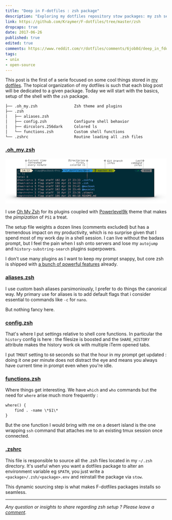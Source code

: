 ```yaml
---
title: "Deep in F-dotfiles : zsh package"
description: "Exploring my dotfiles repository stow packages: my zsh setup"
link: https://github.com/Kraymer/F-dotfiles/tree/master/zsh
dropcaps: true
date: 2017-06-26
published: true
edited: true
comments: https://www.reddit.com/r/dotfiles/comments/6job8d/deep_in_fdotfiles_zsh_package/?st=jcuylvlm&sh=bf2ae47e
tags:
- unix
- open-source
---
```


This post is the first of a serie focused on some cool things stored in
[my dotfiles](https://github.com/Kraymer/F-dotfiles).
The topical organization of my dotfiles is such that each blog post will be dedicated to a given
package. Today we will start with the basics, setup of the shell with the `zsh` package.

    ├── .oh_my.zsh                Zsh theme and plugins
    ├── .zsh
    │   ├── aliases.zsh
    │   ├── config.zsh            Configure shell behavior
    │   ├── dircolors.256dark     Colored ls
    │   └── functions.zsh         Custom shell functions
    └── .zshrc                    Routine loading all .zsh files

### [.oh_my.zsh](https://github.com/Kraymer/F-dotfiles/blob/master/zsh/.oh_my.zsh)

![zsh prompt](/public/img/posts/zshprompt.png)

I use [Oh My Zsh](https://github.com/robbyrussell/oh-my-zsh) for its plugins coupled with
[Powerlevel9k](https://github.com/bhilburn/powerlevel9k) theme that makes the *pimpization* of `PS1`
a treat.

The setup file weights a dozen lines (comments excluded) but has a tremendous impact on my
productivity, which is no surprise given that I spend most of my work day in a shell session.
I can live without the badass prompt, but I feel the pain when I ssh onto servers and lose my
`autojump` and `history-substring-search` plugins superpowers.

I don't use many plugins as I want to keep my prompt snappy, but core zsh is shipped with [a bunch
of powerful features](https://code.joejag.com/2014/why-zsh.html) already.

### [aliases.zsh](https://github.com/Kraymer/F-dotfiles/blob/master/zsh/.zsh/aliases.zsh)

I use custom bash aliases parsimoniously, I prefer to do things the canonical way.
My primary use for aliases is to add default flags that i consider essential to commands like `-c` for `nano`.

But nothing fancy here.

### [config.zsh](https://github.com/Kraymer/F-dotfiles/blob/master/zsh/.zsh/config.zsh)

That's where I put settings relative to shell core functions.
In particular the `history` config is here : the filesize is boosted and the `SHARE_HISTORY` attribute
makes the history work ok with multiple iTerm opened tabs.

I put `TMOUT` setting to `60` seconds so that the hour in my prompt get updated : doing it one per
minute does not distract the eye and means you always have current time in prompt even when you're
idle.

### [functions.zsh](https://github.com/Kraymer/F-dotfiles/blob/master/zsh/.zsh/functions.zsh)

Where things get interesting.
We have `which` and `who` commands but the need for `where` arise much more frequently :

~~~ shell
where() {
    find . -name \*$1\*
}
~~~

But the one function I would bring with me on a desert island is the one wrapping `ssh` command
that attaches me to an existing tmux session once connected.

### [.zshrc](https://github.com/Kraymer/F-dotfiles/blob/master/zsh/.zshrc)

This file is responsible to source all the .zsh files located in my `~/.zsh` directory.
It's useful when you want a dotfiles package to alter an environment variable eg `$PATH`, you just
write a `<package>/.zsh/<package>.env` and reinstall the package via `stow`.

This dynamic sourcing step is what makes F-dotfiles packages installs so seamless.

---

*Any question or insights to share regarding zsh setup ? Please leave a [comment](https://github.com/Kraymer/kraymer.github.com/issues/11).*


